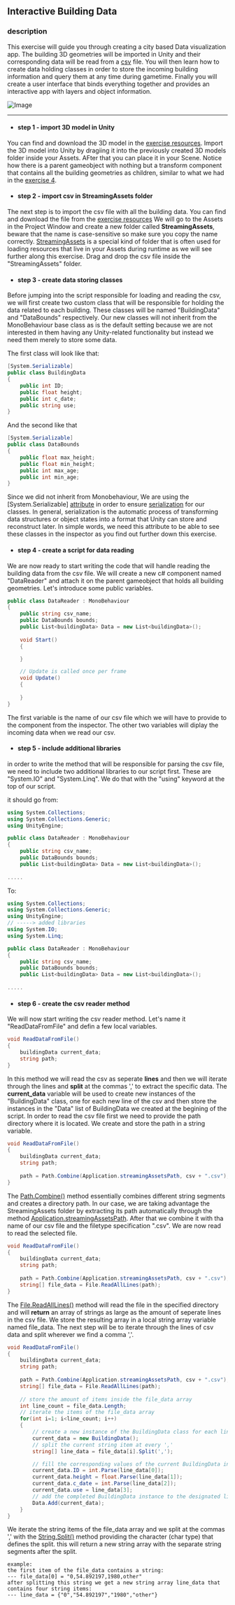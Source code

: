 ## Interactive Building Data

### description

This exercise will guide you through creating a city based Data visualization app. The building 3D geometries will be imported in Unity and their corresponding data will be read from a [csv](https://en.wikipedia.org/wiki/Comma-separated_values) file. You will then learn how to create data holding classes in order to store the incoming building information and query them at any time during gametime. Finally you will create a user interface that binds everything together and provides an interactive app with layers and object information.

![Image](https://github.com/EleanaGrimshaw/unity-basic-training/blob/master/Image%20Links/CityViewer.gif?raw=true)

---

* #### step 1 - import 3D model in Unity
You can find and download the 3D model in the [exercise resources](https://github.com/EleanaGrimshaw/unity-basic-training/blob/master/Exercise%20Resources/Exercise_5/sorted_buildings.fbx). Import the 3D model into Unity by dragiing it into the previously created 3D models folder inside your Assets. AFter that you can place it in your Scene. Notice how there is a parent gameobject with nothing but a transform component that contains all the building geometries as children, similar to what we had in the [exercise 4](https://github.com/EleanaGrimshaw/unity-basic-training/blob/master/step-by-step/MyFirstManager.md).

* #### step 2 - import csv in StreamingAssets folder
The next step is to import the csv file with all the building data. You can find and download the file from the [exercise resources](https://github.com/EleanaGrimshaw/unity-basic-training/blob/master/Exercise%20Resources/Exercise_5/Data_1.csv) We will go to the Assets in the Project Window and create a new folder called **StreamingAssets**, beware that the name is case-sensitive so make sure you copy the name correctly. [StreamingAssets](https://docs.unity3d.com/Manual/StreamingAssets.html) is a special kind of folder that is often used for loading resources that live in your Assets during runtime as we will see further along this exercise. Drag and drop the csv file inside the "StreamingAssets" folder.

* #### step 3 - create data storing classes
Before jumping into the script responsible for loading and reading the csv, we will first create two custom class that will be responsible for holding the data related to each building. These classes will be named "BuildingData" and "DataBounds" respectively. Our new classes will not inherit from the MonoBehaviour base class as is the default setting because we are not interested in them having any Unity-related functionality but instead we need them merely to store some data.

The first class will look like that:
```csharp
[System.Serializable]
public class BuildingData 
{
    public int ID;
    public float height;
    public int c_date;
    public string use;
}
```
And the second like that
```csharp
[System.Serializable]
public class DataBounds 
{
    public float max_height;
    public float min_height;
    public int max_age;
    public int min_age;
}
```
Since we did not inherit from Monobehaviour, We are using the [System.Serializable] [attribute](https://docs.unity3d.com/Manual/Attributes.html) in order to ensure [serialization](https://docs.unity3d.com/Manual/script-Serialization.html) for our classes. In general, serialization is the automatic process of transforming data structures or object states into a format that Unity can store and reconstruct later. In simple words, we need this attribute to be able to see these classes in the inspector as you find out further down this exercise. 

* #### step 4 - create a script for data reading
We are now ready to start writing the code that will handle reading the building data from the csv file. We will create a new c# component named "DataReader" and attach it on the parent gameobject that holds all building geometries. Let's introduce some public variables.

```csharp
public class DataReader : MonoBehaviour
{
    public string csv_name;
    public DataBounds bounds;
    public List<buildingData> Data = new List<buildingData>();
    
    void Start()
    {

    }

    // Update is called once per frame
    void Update()
    {
        
    }
}
```
The first variable is the name of our csv file which we will have to provide to the component from the inspector. The other two variables will diplay the incoming data when we read our csv.

* #### step 5 - include additional libraries
in order to write the method that will be responsible for parsing the csv file, we need to include two additional libraries to our script first. These are "System.IO" and "System.Linq". We do that with the "using" keyword at the top of our script.

it should go from:
```csharp
using System.Collections;
using System.Collections.Generic;
using UnityEngine;

public class DataReader : MonoBehaviour
{
    public string csv_name;
    public DataBounds bounds;
    public List<buildingData> Data = new List<buildingData>();
    
.....
```
To:
```csharp
using System.Collections;
using System.Collections.Generic;
using UnityEngine;
// -----> added libraries
using System.IO;
using System.Linq;

public class DataReader : MonoBehaviour
{
    public string csv_name;
    public DataBounds bounds;
    public List<buildingData> Data = new List<buildingData>();
    
.....
```

* #### step 6 - create the csv reader method
We will now start writing the csv reader method. Let's name it "ReadDataFromFile" and defin a few local variables. 
```csharp
void ReadDataFromFile()
{
    buildingData current_data;
    string path;
}
```
In this method we will read the csv as seperate **lines** and then we will iterate through the lines and **split** at the commas ',' to extract the specific data. The **current_data** variable will be used to create new instances of the "BuildingData" class, one for each new line of the csv and then store the instances in the "Data" list of BuildingData we created at the begining of the script. In order to read the csv file first we need to provide the path directory where it is located. We create and store the path in a string variable.
```csharp
void ReadDataFromFile()
{
    buildingData current_data;
    string path;
    
    path = Path.Combine(Application.streamingAssetsPath, csv + ".csv");
}
```
The [Path.Combine()](https://docs.microsoft.com/en-us/dotnet/api/system.io.path.combine?view=netcore-3.1) method essentially combines different string segments and creates a directory path. In our case, we are taking advantage the StreamingAssets folder by extracting its path automatically through the method [Application.streamingAssetsPath](https://docs.unity3d.com/ScriptReference/Application-streamingAssetsPath.html). After that we combine it with tha name of our csv file and the filetype specification ".csv". We are now read to read the selected file. 
```csharp
void ReadDataFromFile()
{
    buildingData current_data;
    string path;
    
    path = Path.Combine(Application.streamingAssetsPath, csv + ".csv");
    string[] file_data = File.ReadAllLines(path);
}
```
The [File.ReadAllLines()](https://docs.microsoft.com/en-us/dotnet/api/system.io.file.readalllines?view=netcore-3.1) method will read the file in the specified directory and will **return** an array of strings as large as the amount of seperate lines in the csv file. We store the resulting array in a local string array variable named file_data. The next step will be to iterate through the lines of csv data and split wherever we find a comma ','.
```csharp
void ReadDataFromFile()
{
    buildingData current_data;
    string path;
    
    path = Path.Combine(Application.streamingAssetsPath, csv + ".csv");
    string[] file_data = File.ReadAllLines(path);
    
    // store the amount of items inside the file_data array
    int line_count = file_data.Length;
    // iterate the items of the file_data array
    for(int i=1; i<line_count; i++)
    {
        // create a new instance of the BuildingData class for each line
        current_data = new BuildingData();
        // split the current string item at every ','
        string[] line_data = file_data[i].Split(',');

        // fill the corresponding values of the current BuildingData instance
        current_data.ID = int.Parse(line_data[0]);
        current_data.height = float.Parse(line_data[1]);
        current_data.c_date = int.Parse(line_data[2]);
        current_data.use = line_data[3];
        // add the completed BuildingData instance to the designated list of BuildingData
        Data.Add(current_data);
    }
}
```
We iterate the string items of the file_data array and we split at the commas ',' with the [String.Split()](https://docs.microsoft.com/en-us/dotnet/api/system.string.split?view=netcore-3.1#System_String_Split_System_Char___) method providing the character (char type) that defines the split. this will return a new string array with the separate string segments after the split.
```
example:
the first item of the file_data contains a string:
--- file_data[0] = "0,54.892197,1980,other"
after splitting this string we get a new string array line_data that contains four string items:
--- line_data = {"0","54.892197","1980","other"}
```

